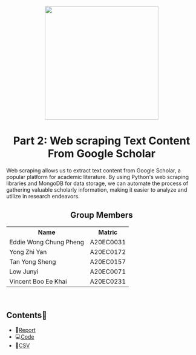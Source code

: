 <div align="center">
  <img height = 300px src="https://github.com/drshahizan/special-topic-data-engineering/assets/95403713/7c15f7c2-32f9-4a74-b1cd-024f0a5d2059">
</div>

<h1 align=center>Part 2: Web scraping Text Content From Google Scholar</h1>
Web scraping allows us to extract text content from Google Scholar, a popular platform for academic literature. By using Python's web scraping libraries and MongoDB for data storage, we can automate the process of gathering valuable scholarly information, making it easier to analyze and utilize in research endeavors.

<h2 align = 'center'>Group Members </h2>
<table align = 'center'>
  <tr>
    <th>Name</th> 
    <th>Matric</th>
  </tr>
  <tr>
    <td>Eddie Wong Chung Pheng</td>
    <td>A20EC0031</td>
  </tr>
  <tr>
    <td>Yong Zhi Yan</td>
    <td>A20EC0172</td>
  </tr>
    <tr>
    <td>Tan Yong Sheng</td>
    <td>A20EC0157</td>
  </tr>
    <tr>
    <td>Low Junyi</td>
    <td>A20EC0071</td>
  </tr>
  <tr>
    <td>Vincent Boo Ee Khai</td>
    <td>A20EC0231</td>
  </tr>
</table><br>

## Contents📝
- 📑[Report]()
- 💻[Code]()
- 📂[CSV]()
